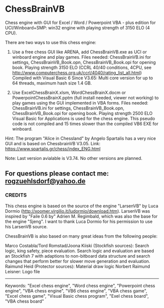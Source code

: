 # ChessBrainVB
Chess engine with GUI for Excel / Word / Powerpoint VBA - plus edition for UCI/Winboard+SMP: win32 engine with playing strength of 3150 ELO (4 CPU). 

There are two ways to use this chess engine:

1. Use a free chess GUI like ARENA, add ChessBrainVB.exe as UCI or winboard engine  and play games.
   Files needed: ChessBrainVB.ini  for settings, ChessBrainVB_Book.opn, ChessBrainVB_Book.opi for opening book.
  Playing strength 3150 ELO (CCRL 40/40 conditions, 4CPU, see http://www.computerchess.org.uk/ccrl/4040/rating_list_all.html)
  Compiled with Visual Basic 6
  Since V3.65: Multi core version for up to 64 threads, maximum hash size 1.4 GB.
 
2. Use ExcelChessBrainX.xlsm, WordChessBrainX.docm or PowerpointChessBrainX.pptm (full install needed, viewer not working)
   to play games using the GUI implemented in VBA forms.
  Files needed: ChessBrainVB.ini  for settings, ChessBrainVB_Book.opn, ChessBrainVB_Book.opi for opening book.
  Playing strength 2500 ELO
  Visual Basic for Applications is used for the chess engine.
  This pseudo code is not compiled and 15 times slower than the compiled VB6 EXE for winboard.

Hint: The program "Alice in Chessland" by Angelo Spartalis has a very nice GUI and is based on ChessbrainVB V3.05. 
Link: https://www.spartalis.gr/chess/index_ENG.html

Note: Last version avialable is V3.74. No other versions are planned.

For questions please contact me:
rogzuehlsdorf@yahoo.de
----------------------------------------------------------------------
### CREDITS
This chess engine is based on the source of the engine "LarsenVB" by Luca Dormio (http://xoomer.virgilio.it/ludormio/download.htm).
LarsenVB was inspired by "Faile 0.6 by" Adrien M. Regimbald, which was also the base for the engine "Sjeng".
I want to thank Luca Dormio for his permission to use his LarsenVB source. 

ChessBrainVB is also based on many great ideas from the following people: 

Marco Costabla/Tord Romstad/Joona Kiiski (Stockfish sources): Search logic, king safety, piece evaluation.
Search logic and evaluation are based an Stockfish 7 with adaptions to non-bitboard data structure and search changes that perform better for slower move generation and evaluation.
Raimund Heid (Protector sources):  Material draw logic
Norbert Raimund Leisner: Logo file

----------------------------------------------------------------------
Keywords: "Excel chess engine", "Word chess engine", "Powerpoint chess engine", "VBA chess engine", "VB6 chess engine", "VBA chess game", "Excel chess game", "Visual Basic chess program", "Exel chess board", "VBA chess board"
